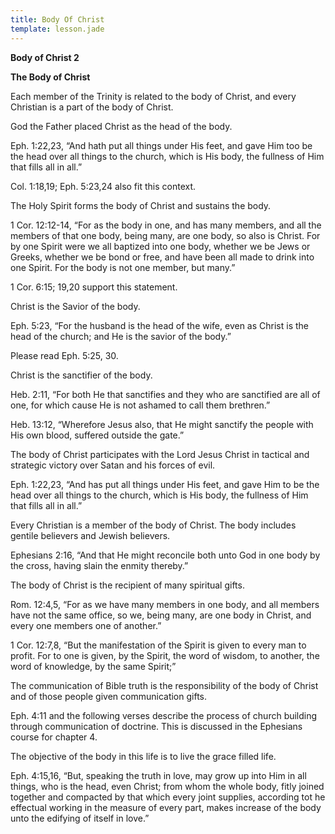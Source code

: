 ```yaml
---
title: Body Of Christ
template: lesson.jade
---
```



**Body of Christ 2**

**The Body of Christ**

Each member of the Trinity is related to the body of Christ, and every
Christian is a part of the body of Christ.

God the Father placed Christ as the head of the body.

Eph. 1:22,23, “And hath put all things under His feet, and gave Him too
be the head over all things to the church, which is His body, the
fullness of Him that fills all in all.”

Col. 1:18,19; Eph. 5:23,24 also fit this context.

The Holy Spirit forms the body of Christ and sustains the body.

1 Cor. 12:12-14, “For as the body in one, and has many members, and all
the members of that one body, being many, are one body, so also is
Christ. For by one Spirit were we all baptized into one body, whether we
be Jews or Greeks, whether we be bond or free, and have been all made to
drink into one Spirit. For the body is not one member, but many.”

1 Cor. 6:15; 19,20 support this statement.

Christ is the Savior of the body.

Eph. 5:23, “For the husband is the head of the wife, even as Christ is
the head of the church; and He is the savior of the body.”

Please read Eph. 5:25, 30.

Christ is the sanctifier of the body.

Heb. 2:11, “For both He that sanctifies and they who are sanctified are
all of one, for which cause He is not ashamed to call them brethren.”

Heb. 13:12, “Wherefore Jesus also, that He might sanctify the people
with His own blood, suffered outside the gate.”

The body of Christ participates with the Lord Jesus Christ in tactical
and strategic victory over Satan and his forces of evil.

Eph. 1:22,23, “And has put all things under His feet, and gave Him to be
the head over all things to the church, which is His body, the fullness
of Him that fills all in all.”

Every Christian is a member of the body of Christ. The body includes
gentile believers and Jewish believers.

Ephesians 2:16, “And that He might reconcile both unto God in one body
by the cross, having slain the enmity thereby.”

The body of Christ is the recipient of many spiritual gifts.

Rom. 12:4,5, “For as we have many members in one body, and all members
have not the same office, so we, being many, are one body in Christ, and
every one members one of another.”

1 Cor. 12:7,8, “But the manifestation of the Spirit is given to every
man to profit. For to one is given, by the Spirit, the word of wisdom,
to another, the word of knowledge, by the same Spirit;”

The communication of Bible truth is the responsibility of the body of
Christ and of those people given communication gifts.

Eph. 4:11 and the following verses describe the process of church
building through communication of doctrine. This is discussed in the
Ephesians course for chapter 4.

The objective of the body in this life is to live the grace filled life.

Eph. 4:15,16, “But, speaking the truth in love, may grow up into Him in
all things, who is the head, even Christ; from whom the whole body,
fitly joined together and compacted by that which every joint supplies,
according tot he effectual working in the measure of every part, makes
increase of the body unto the edifying of itself in love.”

